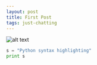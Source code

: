```yaml
---
layout: post
title: First Post
tags: just-chatting
---
```



![alt text](/agdb/assets/images/2021-05-23-Blog-presentation/nostalgictree_art.jpg "test")


```python
s = "Python syntax highlighting"
print s
```